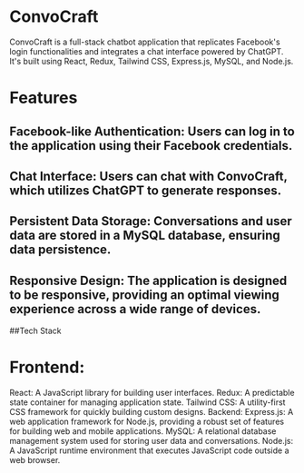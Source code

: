 # ConvoCraft

ConvoCraft is a full-stack chatbot application that replicates Facebook's login functionalities and integrates a chat interface powered by ChatGPT. It's built using React, Redux, Tailwind CSS, Express.js, MySQL, and Node.js.

# Features
## Facebook-like Authentication: Users can log in to the application using their Facebook credentials.
## Chat Interface: Users can chat with ConvoCraft, which utilizes ChatGPT to generate responses.
## Persistent Data Storage: Conversations and user data are stored in a MySQL database, ensuring data persistence.
## Responsive Design: The application is designed to be responsive, providing an optimal viewing experience across a wide range of devices.
##Tech Stack

# Frontend:
React: A JavaScript library for building user interfaces.
Redux: A predictable state container for managing application state.
Tailwind CSS: A utility-first CSS framework for quickly building custom designs.
Backend:
Express.js: A web application framework for Node.js, providing a robust set of features for building web and mobile applications.
MySQL: A relational database management system used for storing user data and conversations.
Node.js: A JavaScript runtime environment that executes JavaScript code outside a web browser.
